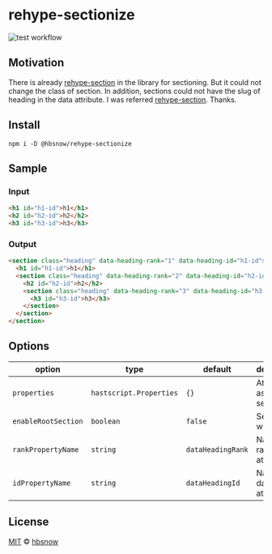 # rehype-sectionize

![test workflow](https://github.com/hbsnow/rehype-sectionize/actions/workflows/test.yml/badge.svg)

## Motivation

There is already [rehype-section][rehype-section] in the library for sectioning. But it could not change the class of section. In addition, sections could not have the slug of heading in the data attribute. I was referred [rehype-section][rehype-section]. Thanks.

## Install

```
npm i -D @hbsnow/rehype-sectionize
```

## Sample

### Input

```html
<h1 id="h1-id">h1</h1>
<h2 id="h2-id">h2</h2>
<h3 id="h3-id">h3</h3>
```

### Output

```html
<section class="heading" data-heading-rank="1" data-heading-id="h1-id">
  <h1 id="h1-id">h1</h1>
  <section class="heading" data-heading-rank="2" data-heading-id="h2-id">
    <h2 id="h2-id">h2</h2>
    <section class="heading" data-heading-rank="3" data-heading-id="h3-id">
      <h3 id="h3-id">h3</h3>
    </section>
  </section>
</section>
```

## Options

| option              | type                    | default           | description                    |
| ------------------- | ----------------------- | ----------------- | ------------------------------ |
| `properties`        | `hastscript.Properties` | `{}`              | Attributes assigned to section |
| `enableRootSection` | `boolean`               | `false`           | Section to wrap all            |
| `rankPropertyName`  | `string`                | `dataHeadingRank` | Name of rank data attribute    |
| `idPropertyName`    | `string`                | `dataHeadingId`   | Name of id data attribute      |

## License

[MIT][license] © [hbsnow][author]

[license]: license
[author]: https://hbsnow.dev
[rehype-section]: https://github.com/agentofuser/rehype-section
